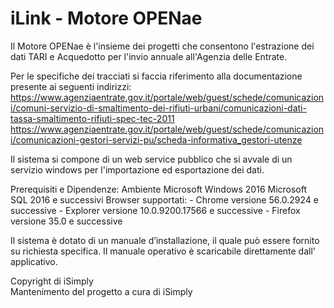 # iLink - Motore OPENae
Il Motore OPENae è l'insieme dei progetti che consentono l'estrazione dei dati TARI e Acquedotto per l'invio annuale all'Agenzia delle Entrate.

Per le specifiche dei tracciati si faccia riferimento alla documentazione presente ai seguenti indirizzi:
https://www.agenziaentrate.gov.it/portale/web/guest/schede/comunicazioni/comuni-servizio-di-smaltimento-dei-rifiuti-urbani/comunicazioni-dati-tassa-smaltimento-rifiuti-spec-tec-2011
https://www.agenziaentrate.gov.it/portale/web/guest/schede/comunicazioni/comunicazioni-gestori-servizi-pu/scheda-informativa_gestori-utenze

Il sistema si compone di un web service pubblico che si avvale di un servizio windows per l'importazione ed esportazione dei dati.

Prerequisiti e Dipendenze:
Ambiente Microsoft Windows 2016
Microsoft SQL 2016 e successivi
Browser supportati:
       - Chrome versione 56.0.2924 e successive
       - Explorer versione 10.0.9200.17566 e successive
       - Firefox versione 35.0 e successive

Il sistema è dotato di un manuale d’installazione, il quale può essere fornito su richiesta specifica. Il manuale operativo è scaricabile direttamente dall’ applicativo.

Copyright di iSimply  
Mantenimento del progetto a cura di iSimply


